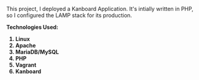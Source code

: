 This project, I deployed a Kanboard Application. It's intially written in PHP, so I configured the LAMP stack for its production.

<b> Technologies Used: <b>
1. Linux
2. Apache
3. MariaDB/MySQL
4. PHP
5. Vagrant
6. Kanboard
